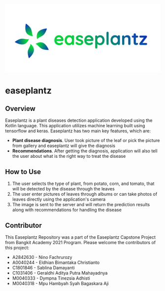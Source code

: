 ![easeplantz logo](/images/easeplantz_logo_long.png)

# easeplantz

## Overview
Easeplantz is a plant diseases detection application developed using the Kotlin language. This application utilizes machine learning built using tensorflow and keras. Easeplantz has two main key features, which are:

- **Plant disease diagnosis**. User took picture of the leaf or pick the picture from gallery and easeplantz will give the diagnosis
- **Recommendations**. After getting the diagnosis, application will also tell the user about what is the right way to treat the disease

## How to Use
1. The user selects the type of plant, from potato, corn, and tomato,  that will be detected by the disease through the leaves
2. The user enter pictures of leaves through albums or can take photos of leaves directly using the application's camera
3. The image is sent to the server and will return the prediction results along with recommendations for handling the disease

## Contributor
This Easeplantz Repository was a part of the Easeplantz Capstone Project from Bangkit Academy 2021 Program. Please welcome the contributors of this project:

- A2842630 - Nino Fachrurozy
- A0040244 	-  Eldhian Bimantaka Christianto
- C1801846 	-  Sablina Damayanti
- C1031406 	-  Geraldhi Aditya Putra Mahayadnya
- M0040333 	-  Dympna Tinezsia Adhisti
- M0040318	-  Mpu Hambyah Syah Bagaskara Aji


